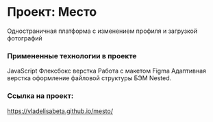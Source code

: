 # Проект: Место
Одностраничная платформа с изменением профиля и загрузкой фотографий
### Примененные технологии в проекте
JavaScript
Флексбокс верстка
Работа с макетом Figma
Адаптивная верстка
оформление файловой структуры БЭМ Nested.

### Ссылка на проект:
https://vladelisabeta.github.io/mesto/

